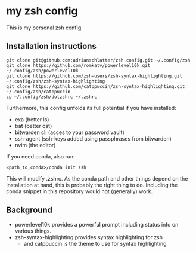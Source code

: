 # my zsh config

This is my personal zsh config.

## Installation instructions

```
git clone git@github.com:adrianschlatter/zsh.config.git ~/.config/zsh
git clone https://github.com/romkatv/powerlevel10k.git ~/.config/zsh/powerlevel10k
git clone https://github.com/zsh-users/zsh-syntax-highlighting.git ~/.config/zsh/zsh-syntax-highlighting
git clone https://github.com/catppuccin/zsh-syntax-highlighting.git ~/.config/zsh/catppuccin
cp ~/.config/zsh/dotzshrc ~/.zshrc
```

Furthermore, this config unfolds its full potential if you have installed:

* exa (better ls)
* bat (better cat)
* bitwarden cli (acces to your password vault)
* ssh-agent (ssh-keys added using passphrases from bitwarden)
* nvim (the editor)

If you need conda, also run:

```
<path_to_conda>/conda init zsh
```

This will modify .zshrc. As the conda path and other things depend on the
installation at hand, this is probably the right thing to do. Including the
conda snippet in this repository would not (generally) work.


## Background

* powerlevel10k provides a powerful prompt including status info on various things.
* zsh-syntax-highlighting provides syntax highlighting for zsh
    - and catppuccin is the theme to use for syntax highlighting
